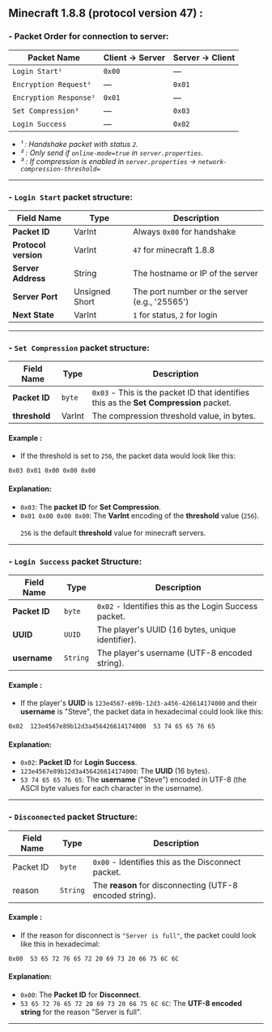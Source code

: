 ## Minecraft 1.8.8 (protocol version 47) :

### - Packet Order for connection to server:

| Packet Name             | Client → Server  | Server → Client   |
|-------------------------|------------------|-------------------|
| `Login Start¹`          | `0x00`           | —                 |
| `Encryption Request²`   | —                | `0x01`            |
| `Encryption Response²`  | `0x01`           | —                 |
| `Set Compression³`      | —                | `0x03`            |
| `Login Success`         | —                | `0x02`            |

- *¹ : Handshake packet with status `2`.*<br>
- *² : Only send if `online-mode=true` in `server.properties`.*
- *³ : If compression is enabled in `server.properties` → `network-compression-threshold=`*
---
### - `Login Start` packet structure:

| Field Name           |         Type       | Description                                   |
|----------------------|--------------------|-----------------------------------------------|
| **Packet ID**        |    VarInt          | Always `0x00` for handshake                   |
| **Protocol version** |    VarInt          | `47` for minecraft 1.8.8                      |
| **Server Address**   |    String          | The hostname or IP of the server              |
| **Server Port**      |    Unsigned Short  | The port number or the server (e.g., '25565') |
| **Next State**       |    VarInt          | `1` for status, `2` for login                 |
---
### - `Set Compression` packet structure:

| Field Name    | Type   | Description                                                                                |
|---------------|--------|--------------------------------------------------------------------------------------------|
| **Packet ID** | `byte` | `0x03`  - This is the packet ID that identifies this as the **Set Compression** packet.    | 
| **threshold** | VarInt | The compression threshold value, in bytes.                                                 | 

#### Example :
- If the threshold is set to `256`, the packet data would look like this:
``` 
0x03 0x01 0x00 0x00 0x00
```
#### Explanation:
- `0x03`: The **packet ID** for **Set Compression**.
- `0x01 0x00 0x00 0x00`: The **VarInt** encoding of the **threshold** value (`256`).
  <br><br>`256` is the default **threshold** value for minecraft servers.
---
### - `Login Success` packet Structure:

| Field Name    | Type     | Description                                           |
|---------------|----------|-------------------------------------------------------|
| **Packet ID** | `byte`   | `0x02` - Identifies this as the Login Success packet. |
| **UUID**      | `UUID`   | The player's UUID (16 bytes, unique identifier).      |
| **username**  | `String` | The player's username (UTF-8 encoded string).         |

#### Example :
- If the player's **UUID** is `123e4567-e89b-12d3-a456-426614174000` and their **username** is "Steve", the packet data in hexadecimal could look like this:
```
0x02  123e4567e89b12d3a456426614174000  53 74 65 65 76 65
```

#### Explanation:
- `0x02`: **Packet ID** for **Login Success**.
- `123e4567e89b12d3a456426614174000`: The **UUID** (16 bytes).
- `53 74 65 65 76 65`: The **username** ("Steve") encoded in UTF-8 (the ASCII byte values for each character in the username).
---
### - `Disconnected` packet Structure:
| Field Name | Type     | Description                                              |
|------------|----------|----------------------------------------------------------|
| Packet ID  | `byte`   | `0x00` - Identifies this as the Disconnect packet.       |
| reason     | `String` | The **reason** for disconnecting (UTF-8 encoded string). |

#### Example :
 - If the reason for disconnect is `"Server is full"`, the packet could look like this in hexadecimal:

```
0x00  53 65 72 76 65 72 20 69 73 20 66 75 6C 6C
```

#### Explanation:
- `0x00`: The **Packet ID** for **Disconnect**.
- `53 65 72 76 65 72 20 69 73 20 66 75 6C 6C`: The **UTF-8 encoded string** for the reason "Server is full".
---